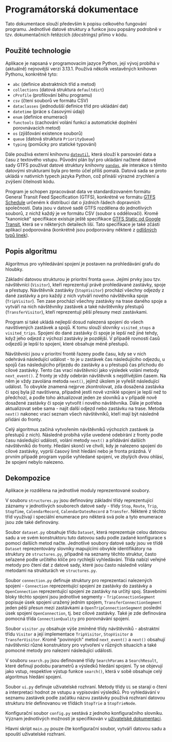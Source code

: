 # Programátorská dokumentace
Tato dokumentace slouží především k popisu celkového fungování programu. Jednotlivé datové struktury a funkce jsou popsány podrobně v tzv. dokumentačních řetězcích *(docstrings)* přímo v kódu.

## Použité technologie
Aplikace je napsaná v programovacím jazyce Python, její vývoj probíhá v (aktuálně) nejnovější verzi 3.13.1. Používá několik vestavěných knihoven Pythonu, konkrétně tyto:
- `abc` (definice abstraktních tříd a metod)
- `collections` (datová struktura `defaultdict`)
- `cProfile` (profilování běhu programu)
- `csv` (čtení souborů ve formátu CSV)
- `dataclasses` (jednodušší definice tříd pro ukládání dat)
- `datetime` (práce s časovými údaji)
- `enum` (definice enumerací)
- `functools` (cachování volání funkcí a automatické doplnění porovnávacích metod)
- `os` (zjišťování existence souborů)
- `queue` (datová struktura `PriorityQueue`)
- `typing` (pomůcky pro statické typování)

Dále používá externí knihovnu [`dateutil`](https://pypi.org/project/python-dateutil/), která slouží k parsování data a času z textového vstupu. Původní plán byl pro ukládání načtené datové sady GTFS používat datové struktury knihovny [`pandas`](https://pandas.pydata.org/), ale interakce s těmito datovými strukturami byla pro tento účel příliš pomalá. Datová sada se proto ukládá v nativních typech jazyka Python, což přináší výrazné zrychlení a zvýšení čitelnosti kódu.

Program je schopen zpracovávat data ve standardizovaném formátu General Transit Feed Specification (GTFS), konkrétně ve formátu [GTFS Schedule](https://gtfs.org/documentation/schedule/reference/) určeném k distribuci dat o jízdních řádech dopravních společností. Data jsou v datové sadě GTFS rozdělena do jednotlivých souborů, z nichž každý je ve formátu CSV (soubor s oddělovači). Kromě "kanonické" specifikace existuje ještě specifikace [GTFS Static od Google Transit](https://developers.google.com/transit/gtfs/reference), která se v některých detailech liší. Tato specifikace je také zčásti aplikací podporována (konkrétně jsou podporovány některé z [odlišných typů linek](https://developers.google.com/transit/gtfs/reference/extended-route-types)).

## Popis algoritmu
Algoritmus pro vyhledávání spojení je postaven na prohledávání grafu do hloubky.

Základní datovou strukturou je prioritní fronta `queue`. Jejími prvky jsou tzv. návštěvníci (`Visitor`), kteří reprezentují právě prohledávané zastávky, spoje a přestupy. Návštěvník zastávky (`StopVisitor`) prochází všechny odjezdy z dané zastávky a pro každý z nich vytváří nového návštěvníka spoje (`TripVisitor`). Ten zase prochází všechny zastávky na trase daného spoje a vytváří na nich návštěvníky zastávek a také návštěvníky přestupů (`TransferVisitor`), kteří reprezentují pěší přesuny mezi zastávkami.

Program si také ukládá nejlepší dosud nalezená spojení do všech navštívených zastávek a spojů. K tomu slouží slovníky `visited_stops` a `visited_trips`. Spojení do dané zastávky či spoje je lepší než jiné tehdy, když jeho odjezd z výchozí zastávky je pozdější. V případě rovnosti časů odjezdů je lepší to spojení, které obsahuje méně přestupů.

Návštěvníci jsou v prioritní frontě řazeny podle času, kdy se v nich odehrává následující událost - to je u zastávek čas následujícího odjezdu, u spojů čas následujícího příjezdu do zastávky a u přestupů čas příchodu do cílové zastávky. Tento čas vrací návštěvníci jako výsledek volání metody `next_event()`. Z fronty je vždy odebrán návštěvník s nejdřívějším časem. Na něm je vždy zavolána metoda `next()`, jejímž úkolem je vyřešit následující událost. To obvykle znamená nejprve zkontrolovat, zda dosažená zastávka či spoj byla již navštívena, případně jestli nově vzniklé spojení je lepší než to předchozí, a podle toho aktualizovat jeden ze slovníků a v případě nově dosažené zastávky či spoje vytvořit i nového návštěvníka. Dále je potřeba aktualizovat sebe sama - najít další odjezd nebo zastávku na trase. Metoda `next()` nakonec vrací seznam všech návštěvníků, kteří mají být následně přidáni do fronty.

Celý algoritmus začíná vytvořením návštěvníků výchozích zastávek (a přestupů z nich). Následně probíhá výše uvedené odebírání z fronty podle času následující události, volání metody `next()` a přidávání dalších návštěvníků do fronty. Hledání skončí ve chvíli, kdy je nalezeno spojení do cílové zastávky, vyprší časový limit hledání nebo je fronta prázdná. V prvním případě program vypíše vyhledané spojení, ve zbylých dvou ohlásí, že spojení nebylo nalezeno.

## Dekompozice
Aplikace je rozdělena na jednotlivé moduly reprezentované soubory.

V souboru `structures.py` jsou definovány základní třídy reprezentující záznamy v jednotlivých souborech datové sady - třídy `Stop`, `Route`, `Trip`, `StopTime`, `CalendarRecord`, `CalendarDatesRecord` a `Transfer`. Některé z těchto tříd využívají i speciální enumerace pro některá svá pole a tyto enumerace jsou zde také definovány.

Soubor `dataset.py` obsahuje třídu `Dataset`, která reprezentuje celou datovou sadu a ve svém konstruktoru tuto datovou sadu podle zadané konfigurace s pomocí dalších metod načte. Jednotlivé soubory datové sady jsou ve třídě `Dataset` reprezentovány slovníky mapujícími obvykle identifikátory na struktury ze `structures.py`, případně na seznamy těchto struktur, často seřazené podle určitého klíče pro rychlejší vyhledávání. Třída nabízí veřejné metody pro čtení dat z datové sady, které jsou často následně volány metodami na strukturách ve `structures.py`.

Soubor `connection.py` definuje struktury pro reprezentaci nalezených spojení - `Connection` reprezentující spojení ze zastávky do zastávky a `OpenConnection` reprezentující spojení ze zastávky na určitý spoj. Stavebními bloky těchto spojení jsou jednotlivé segmenty - `TripConnectionSegment` popisuje úsek spojení uražený jedním spojem, `TransferConnectionSegment` jeden pěší přesun mezi zastávkami a `OpenTripConnectionSegment` poslední úsek spojení `OpenConnection`, tj. bez cílové zastávky. Také je zde definována pomocná třída `ConnectionQuality` pro porovnávání spojení.

Soubor `visitor.py` obsahuje výše zmíněné třídy návštěvníků - abstraktní třídu `Visitor` a její implementace `TripVisitor`, `StopVisitor` a `TransferVisitor`. Kromě "povinných" metod `next_event()` a `next()` obsahují návštěvníci různé konstruktory pro vytvoření v různých situacích a také pomocné metody pro nalezení následující události.

V souboru `search.py` jsou definované třídy `SearchParams` a `SearchResult`, které definují podobu parametrů a výsledků hledání spojení. Ty se objevují jako vstup, respektive výstup funkce `search()`, která v sobě obsahuje celý algoritmus hledání spojení.

Soubor `ui.py` definuje uživatelské rozhraní. Metody třídy `Ui` se starají o čtení a interpretaci hodnot ze vstupu a vypisování výsledků. Pro vyhledávání v seznamu zastávek podle začátku názvu zastávky používá rozhraní datovou strukturu *trie* definovanou ve třídách `StopTrie` a `StopTrieNode`.

Konfigurační soubor `config.py` sestává z jednoho konfiguračního slovníku. Význam jednotlivých možností je specifikován v [uživatelské dokumentaci](user.md).

Hlavní skript `main.py` pouze čte konfigurační soubor, vytváří datovou sadu a spouští uživatelské rozhraní.
